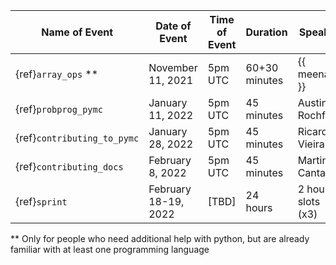 | Name of Event                 | Date of Event        | Time of Event | Duration      | Speaker           |  Registration form  |
|-------------------------------|----------------------|---------------|---------------|-------------------|---------------------|
| {ref}`array_ops` **           | November 11, 2021    |  5pm UTC      | 60+30 minutes | {{ meenal }}      |          -          |
| {ref}`probprog_pymc`          | January 11, 2022     |  5pm UTC      | 45 minutes    | Austin Rochford   |          -          |
| {ref}`contributing_to_pymc`   | January 28, 2022     |  5pm UTC      | 45 minutes    | Ricardo Vieira    | coming soon         |
| {ref}`contributing_docs`      | February 8, 2022     |  5pm UTC      | 45 minutes    | Martina Cantaro   | coming soon         |
| {ref}`sprint`                 | February 18-19, 2022 |  [TBD]        | 24 hours      | 2 hour slots (x3) | [meetup event](https://www.meetup.com/data-umbrella/events/283178769/) |

 ** Only for people who need additional help with python, but are already familiar with at least one programming language
